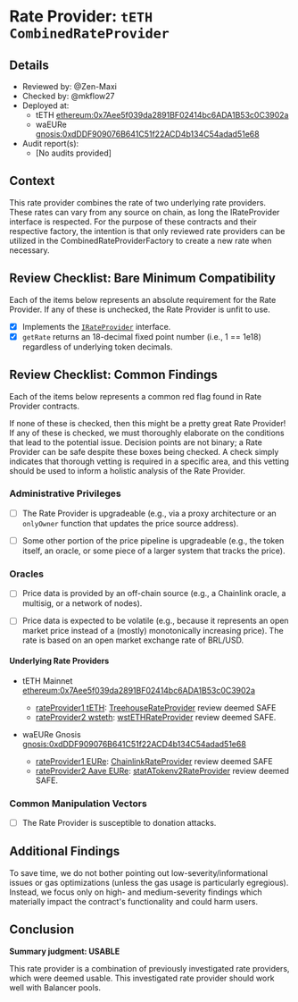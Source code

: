 # Rate Provider: `tETH CombinedRateProvider`

## Details
- Reviewed by: @Zen-Maxi
- Checked by: @mkflow27
- Deployed at:
    - tETH [ethereum:0x7Aee5f039da2891BF02414bc6ADA1B53c0C3902a](https://etherscan.io/address/0x7Aee5f039da2891BF02414bc6ADA1B53c0C3902a#code)
    - waEURe [gnosis:0xdDDF909076B641C51f22ACD4b134C54adad51e68](https://gnosisscan.io/address/0xdDDF909076B641C51f22ACD4b134C54adad51e68#code)
- Audit report(s):
    - [No audits provided]

## Context
This rate provider combines the rate of two underlying rate providers. These rates can vary from any source on chain, as long the IRateProvider interface is respected. For the purpose of these contracts and their respective factory, the intention is that only reviewed rate providers can be utilized in the CombinedRateProviderFactory to create a new rate when necessary.

## Review Checklist: Bare Minimum Compatibility
Each of the items below represents an absolute requirement for the Rate Provider. If any of these is unchecked, the Rate Provider is unfit to use.

- [x] Implements the [`IRateProvider`](https://github.com/balancer/balancer-v2-monorepo/blob/bc3b3fee6e13e01d2efe610ed8118fdb74dfc1f2/pkg/interfaces/contracts/pool-utils/IRateProvider.sol) interface.
- [x] `getRate` returns an 18-decimal fixed point number (i.e., 1 == 1e18) regardless of underlying token decimals.

## Review Checklist: Common Findings
Each of the items below represents a common red flag found in Rate Provider contracts.

If none of these is checked, then this might be a pretty great Rate Provider! If any of these is checked, we must thoroughly elaborate on the conditions that lead to the potential issue. Decision points are not binary; a Rate Provider can be safe despite these boxes being checked. A check simply indicates that thorough vetting is required in a specific area, and this vetting should be used to inform a holistic analysis of the Rate Provider.

### Administrative Privileges
- [ ] The Rate Provider is upgradeable (e.g., via a proxy architecture or an `onlyOwner` function that updates the price source address).

- [ ] Some other portion of the price pipeline is upgradeable (e.g., the token itself, an oracle, or some piece of a larger system that tracks the price).

### Oracles
- [ ] Price data is provided by an off-chain source (e.g., a Chainlink oracle, a multisig, or a network of nodes).

- [ ] Price data is expected to be volatile (e.g., because it represents an open market price instead of a (mostly) monotonically increasing price). The rate is based on an open market exchange rate of BRL/USD.

#### Underlying Rate Providers

- tETH Mainnet [ethereum:0x7Aee5f039da2891BF02414bc6ADA1B53c0C3902a](https://etherscan.io/address/0x7Aee5f039da2891BF02414bc6ADA1B53c0C3902a#code)
    - [rateProvider1 tETH](https://etherscan.io/address/0x7C53f86d9a6B01821F916802A7606E9255DfE4e2): [TreehouseRateProvider](https://github.com/balancer/code-review/blob/main/rate-providers/TreehouseRateProvider.md) review deemed SAFE
    - [rateProvider2 wsteth](https://etherscan.io/address/0x72D07D7DcA67b8A406aD1Ec34ce969c90bFEE768): [wstETHRateProvider](https://github.com/balancer/code-review/blob/main/rate-providers/wstethRateProvider.md) review deemed SAFE.
    
- waEURe Gnosis [gnosis:0xdDDF909076B641C51f22ACD4b134C54adad51e68](https://gnosisscan.io/address/0xdDDF909076B641C51f22ACD4b134C54adad51e68#code)
    - [rateProvider1 EURe](https://gnosisscan.io/address/0xe7511f6e5c593007ea8a7f52af4b066333765e03): [ChainlinkRateProvider](https://github.com/balancer/code-review/blob/main/rate-providers/ChainLinkRateProvider.md) review deemed SAFE
    - [rateProvider2 Aave EURe](https://gnosisscan.io/address/0x79FE0750bE76913E83a0f0EB60ba1Ab7FA6FdA5D#code): [statATokenv2RateProvider](https://github.com/balancer/code-review/blob/main/rate-providers/statATokenv2RateProvider.md) review deemed SAFE.

### Common Manipulation Vectors
- [ ] The Rate Provider is susceptible to donation attacks.

## Additional Findings
To save time, we do not bother pointing out low-severity/informational issues or gas optimizations (unless the gas usage is particularly egregious). Instead, we focus only on high- and medium-severity findings which materially impact the contract's functionality and could harm users.

## Conclusion
**Summary judgment: USABLE**

This rate provider is a combination of previously investigated rate providers, which were deemed usable. This investigated rate provider should work well with Balancer pools. 